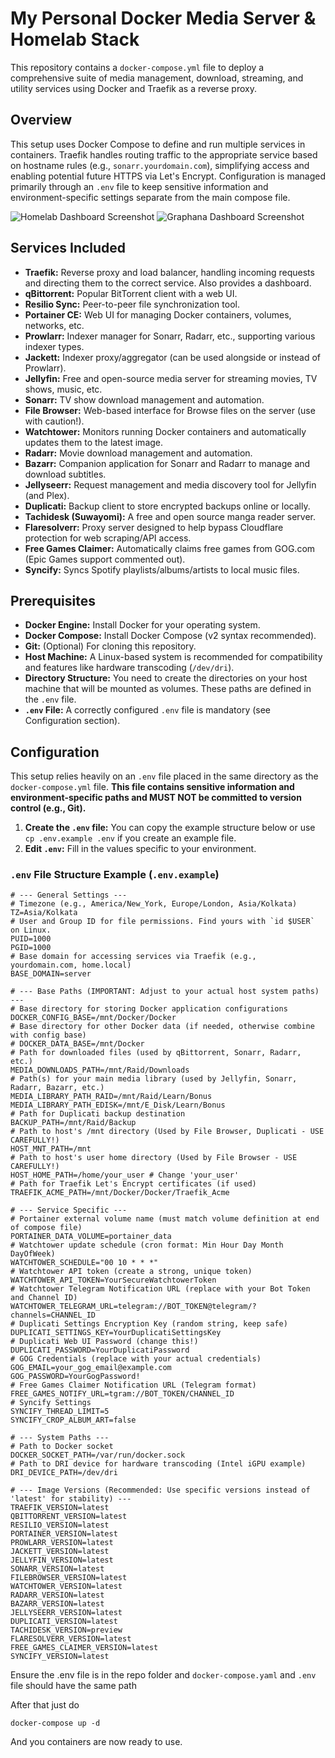 # My Personal Docker Media Server & Homelab Stack

This repository contains a `docker-compose.yml` file to deploy a comprehensive suite of media management, download, streaming, and utility services using Docker and Traefik as a reverse proxy.

## Overview

This setup uses Docker Compose to define and run multiple services in containers. Traefik handles routing traffic to the appropriate service based on hostname rules (e.g., `sonarr.yourdomain.com`), simplifying access and enabling potential future HTTPS via Let's Encrypt. Configuration is managed primarily through an `.env` file to keep sensitive information and environment-specific settings separate from the main compose file.

![Homelab Dashboard Screenshot](/.github/assessts/screenshot.png)
![Graphana Dashboard Screenshot](/.github/assessts/graphana.png)

## Services Included

* **Traefik:** Reverse proxy and load balancer, handling incoming requests and directing them to the correct service. Also provides a dashboard.
* **qBittorrent:** Popular BitTorrent client with a web UI.
* **Resilio Sync:** Peer-to-peer file synchronization tool.
* **Portainer CE:** Web UI for managing Docker containers, volumes, networks, etc.
* **Prowlarr:** Indexer manager for Sonarr, Radarr, etc., supporting various indexer types.
* **Jackett:** Indexer proxy/aggregator (can be used alongside or instead of Prowlarr).
* **Jellyfin:** Free and open-source media server for streaming movies, TV shows, music, etc.
* **Sonarr:** TV show download management and automation.
* **File Browser:** Web-based interface for Browse files on the server (use with caution!).
* **Watchtower:** Monitors running Docker containers and automatically updates them to the latest image.
* **Radarr:** Movie download management and automation.
* **Bazarr:** Companion application for Sonarr and Radarr to manage and download subtitles.
* **Jellyseerr:** Request management and media discovery tool for Jellyfin (and Plex).
* **Duplicati:** Backup client to store encrypted backups online or locally.
* **Tachidesk (Suwayomi):** A free and open source manga reader server.
* **Flaresolverr:** Proxy server designed to help bypass Cloudflare protection for web scraping/API access.
* **Free Games Claimer:** Automatically claims free games from GOG.com (Epic Games support commented out).
* **Syncify:** Syncs Spotify playlists/albums/artists to local music files.

## Prerequisites

* **Docker Engine:** Install Docker for your operating system.
* **Docker Compose:** Install Docker Compose (v2 syntax recommended).
* **Git:** (Optional) For cloning this repository.
* **Host Machine:** A Linux-based system is recommended for compatibility and features like hardware transcoding (`/dev/dri`).
* **Directory Structure:** You need to create the directories on your host machine that will be mounted as volumes. These paths are defined in the `.env` file.
* **`.env` File:** A correctly configured `.env` file is mandatory (see Configuration section).

## Configuration

This setup relies heavily on an `.env` file placed in the same directory as the `docker-compose.yml` file. **This file contains sensitive information and environment-specific paths and MUST NOT be committed to version control (e.g., Git).**

1.  **Create the `.env` file:** You can copy the example structure below or use `cp .env.example .env` if you create an example file.
2.  **Edit `.env`:** Fill in the values specific to your environment.

### `.env` File Structure Example (`.env.example`)

```dotenv
# --- General Settings ---
# Timezone (e.g., America/New_York, Europe/London, Asia/Kolkata)
TZ=Asia/Kolkata
# User and Group ID for file permissions. Find yours with `id $USER` on Linux.
PUID=1000
PGID=1000
# Base domain for accessing services via Traefik (e.g., yourdomain.com, home.local)
BASE_DOMAIN=server

# --- Base Paths (IMPORTANT: Adjust to your actual host system paths) ---
# Base directory for storing Docker application configurations
DOCKER_CONFIG_BASE=/mnt/Docker/Docker
# Base directory for other Docker data (if needed, otherwise combine with config base)
# DOCKER_DATA_BASE=/mnt/Docker
# Path for downloaded files (used by qBittorrent, Sonarr, Radarr, etc.)
MEDIA_DOWNLOADS_PATH=/mnt/Raid/Downloads
# Path(s) for your main media library (used by Jellyfin, Sonarr, Radarr, Bazarr, etc.)
MEDIA_LIBRARY_PATH_RAID=/mnt/Raid/Learn/Bonus
MEDIA_LIBRARY_PATH_EDISK=/mnt/E_Disk/Learn/Bonus
# Path for Duplicati backup destination
BACKUP_PATH=/mnt/Raid/Backup
# Path to host's /mnt directory (Used by File Browser, Duplicati - USE CAREFULLY!)
HOST_MNT_PATH=/mnt
# Path to host's user home directory (Used by File Browser - USE CAREFULLY!)
HOST_HOME_PATH=/home/your_user # Change 'your_user'
# Path for Traefik Let's Encrypt certificates (if used)
TRAEFIK_ACME_PATH=/mnt/Docker/Docker/Traefik_Acme

# --- Service Specific ---
# Portainer external volume name (must match volume definition at end of compose file)
PORTAINER_DATA_VOLUME=portainer_data
# Watchtower update schedule (cron format: Min Hour Day Month DayOfWeek)
WATCHTOWER_SCHEDULE="00 10 * * *"
# Watchtower API token (create a strong, unique token)
WATCHTOWER_API_TOKEN=YourSecureWatchtowerToken
# Watchtower Telegram Notification URL (replace with your Bot Token and Channel ID)
WATCHTOWER_TELEGRAM_URL=telegram://BOT_TOKEN@telegram/?channels=CHANNEL_ID
# Duplicati Settings Encryption Key (random string, keep safe)
DUPLICATI_SETTINGS_KEY=YourDuplicatiSettingsKey
# Duplicati Web UI Password (change this!)
DUPLICATI_PASSWORD=YourDuplicatiPassword
# GOG Credentials (replace with your actual credentials)
GOG_EMAIL=your_gog_email@example.com
GOG_PASSWORD=YourGogPassword!
# Free Games Claimer Notification URL (Telegram format)
FREE_GAMES_NOTIFY_URL=tgram://BOT_TOKEN/CHANNEL_ID
# Syncify Settings
SYNCIFY_THREAD_LIMIT=5
SYNCIFY_CROP_ALBUM_ART=false

# --- System Paths ---
# Path to Docker socket
DOCKER_SOCKET_PATH=/var/run/docker.sock
# Path to DRI device for hardware transcoding (Intel iGPU example)
DRI_DEVICE_PATH=/dev/dri

# --- Image Versions (Recommended: Use specific versions instead of 'latest' for stability) ---
TRAEFIK_VERSION=latest
QBITTORRENT_VERSION=latest
RESILIO_VERSION=latest
PORTAINER_VERSION=latest
PROWLARR_VERSION=latest
JACKETT_VERSION=latest
JELLYFIN_VERSION=latest
SONARR_VERSION=latest
FILEBROWSER_VERSION=latest
WATCHTOWER_VERSION=latest
RADARR_VERSION=latest
BAZARR_VERSION=latest
JELLYSEERR_VERSION=latest
DUPLICATI_VERSION=latest
TACHIDESK_VERSION=preview
FLARESOLVERR_VERSION=latest
FREE_GAMES_CLAIMER_VERSION=latest
SYNCIFY_VERSION=latest

```

Ensure the .env file is in the repo folder and `docker-compose.yaml` and `.env` file should have the same path

After that just do 

```
docker-compose up -d
```

And you containers are now ready to use.